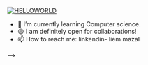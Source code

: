 <a href="https://ibb.co/D4PQg0S"><img src="https://i.ibb.co/NxgKncH/HELLOWORLD.jpg" alt="HELLOWORLD" border="0"></a>


- 🌱 I’m currently learning Computer science.
- 😄 I am definitely open for collaborations!
- 📫 How to reach me: linkendin- liem mazal

-->
